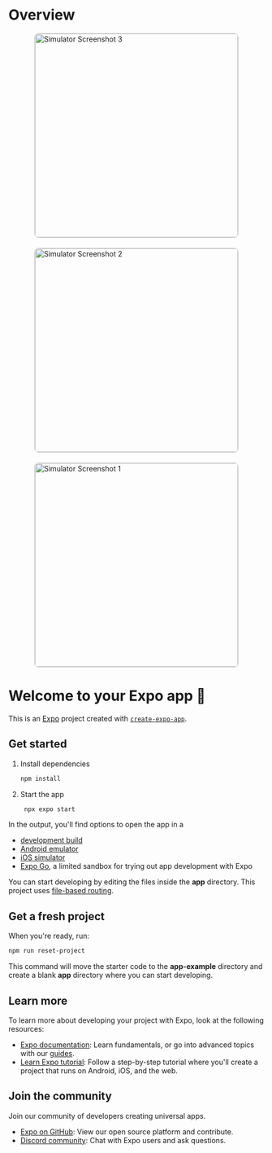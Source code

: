 # Overview

<div style="display: flex; gap: 20px; justify-content: center; align-items: center; flex-wrap: wrap;">
  <img src="https://github.com/user-attachments/assets/285ec2db-e958-4da1-a363-e10e29c0ff96" alt="Simulator Screenshot 3" style="height: 400px; border: 1px solid #ccc; border-radius: 8px;">
  <img src="https://github.com/user-attachments/assets/63259739-2469-4a46-9525-583b632b629e" alt="Simulator Screenshot 2" style="height: 400px; border: 1px solid #ccc; border-radius: 8px;">
  <img src="https://github.com/user-attachments/assets/e2feace4-5362-43a7-9b06-3612e4835d49" alt="Simulator Screenshot 1" style="height: 400px; border: 1px solid #ccc; border-radius: 8px;">
</div>


# Welcome to your Expo app 👋

This is an [Expo](https://expo.dev) project created with [`create-expo-app`](https://www.npmjs.com/package/create-expo-app).

## Get started

1. Install dependencies

   ```bash
   npm install
   ```

2. Start the app

   ```bash
    npx expo start
   ```

In the output, you'll find options to open the app in a

- [development build](https://docs.expo.dev/develop/development-builds/introduction/)
- [Android emulator](https://docs.expo.dev/workflow/android-studio-emulator/)
- [iOS simulator](https://docs.expo.dev/workflow/ios-simulator/)
- [Expo Go](https://expo.dev/go), a limited sandbox for trying out app development with Expo

You can start developing by editing the files inside the **app** directory. This project uses [file-based routing](https://docs.expo.dev/router/introduction).

## Get a fresh project

When you're ready, run:

```bash
npm run reset-project
```

This command will move the starter code to the **app-example** directory and create a blank **app** directory where you can start developing.

## Learn more

To learn more about developing your project with Expo, look at the following resources:

- [Expo documentation](https://docs.expo.dev/): Learn fundamentals, or go into advanced topics with our [guides](https://docs.expo.dev/guides).
- [Learn Expo tutorial](https://docs.expo.dev/tutorial/introduction/): Follow a step-by-step tutorial where you'll create a project that runs on Android, iOS, and the web.

## Join the community

Join our community of developers creating universal apps.

- [Expo on GitHub](https://github.com/expo/expo): View our open source platform and contribute.
- [Discord community](https://chat.expo.dev): Chat with Expo users and ask questions.
